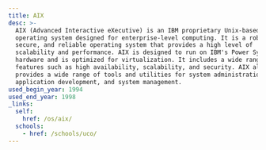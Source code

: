 ```yaml
---
title: AIX
desc: >-
  AIX (Advanced Interactive eXecutive) is an IBM proprietary Unix-based
  operating system designed for enterprise-level computing. It is a robust,
  secure, and reliable operating system that provides a high level of
  scalability and performance. AIX is designed to run on IBM's Power Systems
  hardware and is optimized for virtualization. It includes a wide range of
  features such as high availability, scalability, and security. AIX also
  provides a wide range of tools and utilities for system administration,
  application development, and system management.
used_begin_year: 1994
used_end_year: 1998
_links:
  self:
    href: /os/aix/
  schools:
    - href: /schools/uco/
---
```

